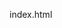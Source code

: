 
index.html

<title> What's planets on system solar  <title> 

<h1> Wich galaxy are nearer of us <h1>
  
  <h2> What is biggest star on univers <h2>
    
